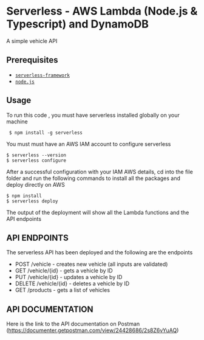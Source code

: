 # Serverless - AWS Lambda (Node.js & Typescript) and DynamoDB

A simple vehicle API


## Prerequisites

- [`serverless-framework`](https://github.com/serverless/serverless)
- [`node.js`](https://nodejs.org)

## Usage

To run this code , you must have serverless installed globally on your machine

```
 $ npm install -g serverless
```
You must must have an AWS IAM account to configure serverless
 ```
 $ serverless --version
 $ serverless configure

```
After a successful configuration with your IAM AWS details, cd into the file folder and run the following commands to install all the packages and deploy directly on AWS
 ```
 $ npm install
 $ serverless deploy

```
The output of the deployment will show all the Lambda functions and the API endpoints

## API ENDPOINTS

The serverless API has been deployed and the following are the endpoints

- POST /vehicle - creates new vehicle (all inputs are validated)
- GET /vehicle/{id} - gets a vehicle by ID
- PUT /vehicle/{id} - updates a vehicle by ID
- DELETE /vehicle/{id} - deletes a vehicle by ID
- GET /products - gets a list of vehicles

## API DOCUMENTATION
Here is the link to the API documentation on Postman (https://documenter.getpostman.com/view/24428686/2s8Z6vYuAQ)
